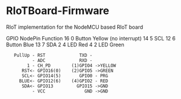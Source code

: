# RIoTBoard-Firmware
RIoT implementation for the NodeMCU based RIoT board

GPIO  NodePin Function
16    0       Button Yellow (no interrupt)
14    5       SCL
12    6       Button Blue
13    7       SDA
2     4       LED Red
4     2       LED Green


       PullUp - RST             TXD -
              - ADC             RXD -
            1 - CH_PD        (1)GPIO4 ->YELLOW
          RST<- GPIO16(0)    (2)GPIO5 ->GREEN
          SCL<- GPIO14(5)       GPIO0 - PRG
         BLUE<- GPIO12(6)    (4)GPIO2 - RED
          SDA<- GPIO13         GPIO15 ->GND
              - VCC               GND ->GND
              